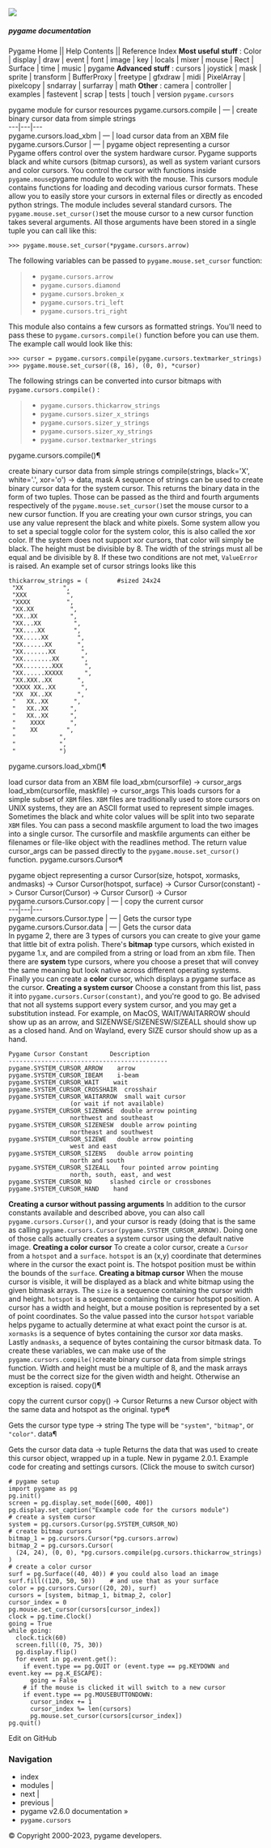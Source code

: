 ![](https://www.pygame.org/docs/_static/pygame_tiny.png)
##### pygame documentation
Pygame Home || Help Contents || Reference Index
**Most useful stuff** : Color | display | draw | event | font | image | key | locals | mixer | mouse | Rect | Surface | time | music | pygame
**Advanced stuff** : cursors | joystick | mask | sprite | transform | BufferProxy | freetype | gfxdraw | midi | PixelArray | pixelcopy | sndarray | surfarray | math
**Other** : camera | controller | examples | fastevent | scrap | tests | touch | version
`pygame.cursors`
    
pygame module for cursor resources
pygame.cursors.compile | — | create binary cursor data from simple strings  
---|---|---  
pygame.cursors.load_xbm | — | load cursor data from an XBM file  
pygame.cursors.Cursor | — | pygame object representing a cursor  
Pygame offers control over the system hardware cursor. Pygame supports black and white cursors (bitmap cursors), as well as system variant cursors and color cursors. You control the cursor with functions inside `pygame.mouse`pygame module to work with the mouse.
This cursors module contains functions for loading and decoding various cursor formats. These allow you to easily store your cursors in external files or directly as encoded python strings.
The module includes several standard cursors. The `pygame.mouse.set_cursor()`set the mouse cursor to a new cursor function takes several arguments. All those arguments have been stored in a single tuple you can call like this:
```
>>> pygame.mouse.set_cursor(*pygame.cursors.arrow)

```

The following variables can be passed to `pygame.mouse.set_cursor` function:
>   * `pygame.cursors.arrow`
>   * `pygame.cursors.diamond`
>   * `pygame.cursors.broken_x`
>   * `pygame.cursors.tri_left`
>   * `pygame.cursors.tri_right`
> 

This module also contains a few cursors as formatted strings. You'll need to pass these to `pygame.cursors.compile()` function before you can use them. The example call would look like this:
```
>>> cursor = pygame.cursors.compile(pygame.cursors.textmarker_strings)
>>> pygame.mouse.set_cursor((8, 16), (0, 0), *cursor)

```

The following strings can be converted into cursor bitmaps with `pygame.cursors.compile()` :
>   * `pygame.cursors.thickarrow_strings`
>   * `pygame.cursors.sizer_x_strings`
>   * `pygame.cursors.sizer_y_strings`
>   * `pygame.cursors.sizer_xy_strings`
>   * `pygame.cursor.textmarker_strings`
> 

pygame.cursors.compile()¶
    
create binary cursor data from simple strings
compile(strings, black='X', white='.', xor='o') -> data, mask
A sequence of strings can be used to create binary cursor data for the system cursor. This returns the binary data in the form of two tuples. Those can be passed as the third and fourth arguments respectively of the `pygame.mouse.set_cursor()`set the mouse cursor to a new cursor function.
If you are creating your own cursor strings, you can use any value represent the black and white pixels. Some system allow you to set a special toggle color for the system color, this is also called the xor color. If the system does not support xor cursors, that color will simply be black.
The height must be divisible by 8. The width of the strings must all be equal and be divisible by 8. If these two conditions are not met, `ValueError` is raised. An example set of cursor strings looks like this
```
thickarrow_strings = (        #sized 24x24
 "XX           ",
 "XXX           ",
 "XXXX          ",
 "XX.XX          ",
 "XX..XX         ",
 "XX...XX         ",
 "XX....XX        ",
 "XX.....XX        ",
 "XX......XX       ",
 "XX.......XX       ",
 "XX........XX      ",
 "XX........XXX      ",
 "XX......XXXXX      ",
 "XX.XXX..XX       ",
 "XXXX XX..XX       ",
 "XX  XX..XX       ",
 "   XX..XX       ",
 "   XX..XX      ",
 "   XX..XX      ",
 "    XXXX       ",
 "    XX        ",
 "            ",
 "            ",
 "            ")

```

pygame.cursors.load_xbm()¶
    
load cursor data from an XBM file
load_xbm(cursorfile) -> cursor_args
load_xbm(cursorfile, maskfile) -> cursor_args
This loads cursors for a simple subset of `XBM` files. `XBM` files are traditionally used to store cursors on UNIX systems, they are an ASCII format used to represent simple images.
Sometimes the black and white color values will be split into two separate `XBM` files. You can pass a second maskfile argument to load the two images into a single cursor.
The cursorfile and maskfile arguments can either be filenames or file-like object with the readlines method.
The return value cursor_args can be passed directly to the `pygame.mouse.set_cursor()` function.
pygame.cursors.Cursor¶
    
pygame object representing a cursor
Cursor(size, hotspot, xormasks, andmasks) -> Cursor
Cursor(hotspot, surface) -> Cursor
Cursor(constant) -> Cursor
Cursor(Cursor) -> Cursor
Cursor() -> Cursor
pygame.cursors.Cursor.copy | — | copy the current cursor  
---|---|---  
pygame.cursors.Cursor.type | — | Gets the cursor type  
pygame.cursors.Cursor.data | — | Gets the cursor data  
In pygame 2, there are 3 types of cursors you can create to give your game that little bit of extra polish. There's **bitmap** type cursors, which existed in pygame 1.x, and are compiled from a string or load from an xbm file. Then there are **system** type cursors, where you choose a preset that will convey the same meaning but look native across different operating systems. Finally you can create a **color** cursor, which displays a pygame surface as the cursor.
**Creating a system cursor**
Choose a constant from this list, pass it into `pygame.cursors.Cursor(constant)`, and you're good to go. Be advised that not all systems support every system cursor, and you may get a substitution instead. For example, on MacOS, WAIT/WAITARROW should show up as an arrow, and SIZENWSE/SIZENESW/SIZEALL should show up as a closed hand. And on Wayland, every SIZE cursor should show up as a hand.
```
Pygame Cursor Constant      Description
--------------------------------------------
pygame.SYSTEM_CURSOR_ARROW    arrow
pygame.SYSTEM_CURSOR_IBEAM    i-beam
pygame.SYSTEM_CURSOR_WAIT    wait
pygame.SYSTEM_CURSOR_CROSSHAIR  crosshair
pygame.SYSTEM_CURSOR_WAITARROW  small wait cursor
                 (or wait if not available)
pygame.SYSTEM_CURSOR_SIZENWSE  double arrow pointing
                 northwest and southeast
pygame.SYSTEM_CURSOR_SIZENESW  double arrow pointing
                 northeast and southwest
pygame.SYSTEM_CURSOR_SIZEWE   double arrow pointing
                 west and east
pygame.SYSTEM_CURSOR_SIZENS   double arrow pointing
                 north and south
pygame.SYSTEM_CURSOR_SIZEALL   four pointed arrow pointing
                 north, south, east, and west
pygame.SYSTEM_CURSOR_NO     slashed circle or crossbones
pygame.SYSTEM_CURSOR_HAND    hand

```

**Creating a cursor without passing arguments**
In addition to the cursor constants available and described above, you can also call `pygame.cursors.Cursor()`, and your cursor is ready (doing that is the same as calling `pygame.cursors.Cursor(pygame.SYSTEM_CURSOR_ARROW)`. Doing one of those calls actually creates a system cursor using the default native image.
**Creating a color cursor**
To create a color cursor, create a `Cursor` from a `hotspot` and a `surface`. `hotspot` is an (x,y) coordinate that determines where in the cursor the exact point is. The hotspot position must be within the bounds of the `surface`.
**Creating a bitmap cursor**
When the mouse cursor is visible, it will be displayed as a black and white bitmap using the given bitmask arrays. The `size` is a sequence containing the cursor width and height. `hotspot` is a sequence containing the cursor hotspot position.
A cursor has a width and height, but a mouse position is represented by a set of point coordinates. So the value passed into the cursor `hotspot` variable helps pygame to actually determine at what exact point the cursor is at.
`xormasks` is a sequence of bytes containing the cursor xor data masks. Lastly `andmasks`, a sequence of bytes containing the cursor bitmask data. To create these variables, we can make use of the `pygame.cursors.compile()`create binary cursor data from simple strings function.
Width and height must be a multiple of 8, and the mask arrays must be the correct size for the given width and height. Otherwise an exception is raised.
copy()¶
    
copy the current cursor
copy() -> Cursor
Returns a new Cursor object with the same data and hotspot as the original.
type¶
    
Gets the cursor type
type -> string
The type will be `"system"`, `"bitmap"`, or `"color"`.
data¶
    
Gets the cursor data
data -> tuple
Returns the data that was used to create this cursor object, wrapped up in a tuple.
New in pygame 2.0.1.
Example code for creating and settings cursors. (Click the mouse to switch cursor)
```
# pygame setup
import pygame as pg
pg.init()
screen = pg.display.set_mode([600, 400])
pg.display.set_caption("Example code for the cursors module")
# create a system cursor
system = pg.cursors.Cursor(pg.SYSTEM_CURSOR_NO)
# create bitmap cursors
bitmap_1 = pg.cursors.Cursor(*pg.cursors.arrow)
bitmap_2 = pg.cursors.Cursor(
  (24, 24), (0, 0), *pg.cursors.compile(pg.cursors.thickarrow_strings)
)
# create a color cursor
surf = pg.Surface((40, 40)) # you could also load an image 
surf.fill((120, 50, 50))    # and use that as your surface
color = pg.cursors.Cursor((20, 20), surf)
cursors = [system, bitmap_1, bitmap_2, color]
cursor_index = 0
pg.mouse.set_cursor(cursors[cursor_index])
clock = pg.time.Clock()
going = True
while going:
  clock.tick(60)
  screen.fill((0, 75, 30))
  pg.display.flip()
  for event in pg.event.get():
    if event.type == pg.QUIT or (event.type == pg.KEYDOWN and event.key == pg.K_ESCAPE):
      going = False
    # if the mouse is clicked it will switch to a new cursor
    if event.type == pg.MOUSEBUTTONDOWN:
      cursor_index += 1
      cursor_index %= len(cursors)
      pg.mouse.set_cursor(cursors[cursor_index])
pg.quit()

```

Edit on GitHub
### Navigation
  * index
  * modules |
  * next |
  * previous |
  * pygame v2.6.0 documentation »
  * `pygame.cursors`


© Copyright 2000-2023, pygame developers. 
